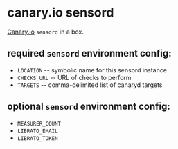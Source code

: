 # canary.io sensord

[Canary.io](http://canary.io) `sensord` in a box.

## required `sensord` environment config:

* `LOCATION` -- symbolic name for this sensord instance
* `CHECKS_URL` -- URL of checks to perform
* `TARGETS` -- comma-delimited list of canaryd targets

## optional `sensord` environment config:

* `MEASURER_COUNT`
* `LIBRATO_EMAIL`
* `LIBRATO_TOKEN`
